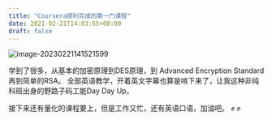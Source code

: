 ```yaml
---
title: "Coursera顺利完成的第一门课程"
date: 2021-02-21T14:03:55+08:00
draft: false
---
```




![image-20230221141521599](https://pictures-1300863886.cos.ap-shanghai.myqcloud.com/blog/image-20230221141521599.png)

学到了很多，从基本的加密原理到DES原理，到 Advanced Encryption Standard 再到简单的RSA。 全部英语教学，开着英文字幕也算是啃下来了，让我这种非纯科班出身的野路子码工能Day Day Up。

接下来还有量化的课程要上，但是工作又忙，还有英语口语，加油吧。 :fist:  :fist: ​